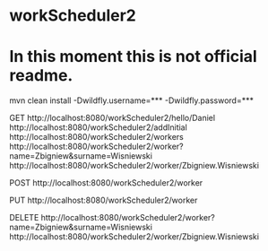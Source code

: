 # workScheduler2
# In this moment this is not official readme.

mvn clean install -Dwildfly.username=*** -Dwildfly.password=***

GET
http://localhost:8080/workScheduler2/hello/Daniel
http://localhost:8080/workScheduler2/addInitial
http://localhost:8080/workScheduler2/workers
http://localhost:8080/workScheduler2/worker?name=Zbigniew&surname=Wisniewski
http://localhost:8080/workScheduler2/worker/Zbigniew.Wisniewski

POST
http://localhost:8080/workScheduler2/worker

PUT
http://localhost:8080/workScheduler2/worker

DELETE
http://localhost:8080/workScheduler2/worker?name=Zbigniew&surname=Wisniewski
http://localhost:8080/workScheduler2/worker/Zbigniew.Wisniewski